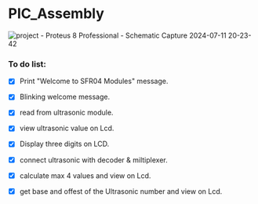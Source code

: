 # PIC_Assembly




![project - Proteus 8 Professional - Schematic Capture 2024-07-11 20-23-42](https://github.com/amroee2/PIC_Assembly/assets/145708497/f938151f-4a89-4a15-b80d-c3911ab9c50c)



### To do list:
- [x] Print "Welcome to SFR04 Modules" message.
- [x] Blinking welcome message.
- [x] read from ultrasonic module.
- [x] view ultrasonic value on Lcd.
- [x] Display three digits on LCD.
- [x] connect ultrasonic with decoder & miltiplexer. 
- [x] calculate max 4 values and view on Lcd.
- [x] get base and offest of the Ultrasonic number and view on Lcd.
 
